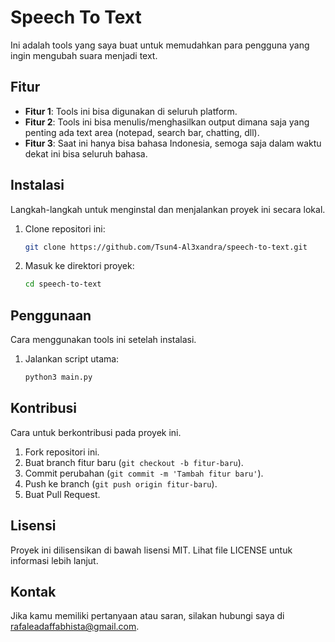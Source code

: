 # Speech To Text

Ini adalah tools yang saya buat untuk memudahkan para pengguna yang ingin mengubah suara menjadi text.

## Fitur

- **Fitur 1**: Tools ini bisa digunakan di seluruh platform.
- **Fitur 2**: Tools ini bisa menulis/menghasilkan output dimana saja yang penting ada text area (notepad, search bar, chatting, dll).
- **Fitur 3**: Saat ini hanya bisa bahasa Indonesia, semoga saja dalam waktu dekat ini bisa seluruh bahasa.

## Instalasi

Langkah-langkah untuk menginstal dan menjalankan proyek ini secara lokal.

1. Clone repositori ini:
    ```bash
    git clone https://github.com/Tsun4-Al3xandra/speech-to-text.git
    ```
2. Masuk ke direktori proyek:
    ```bash
    cd speech-to-text
    ```
    
## Penggunaan

Cara menggunakan tools ini setelah instalasi.

1. Jalankan script utama:
    ```bash
    python3 main.py
    ```

## Kontribusi

Cara untuk berkontribusi pada proyek ini.

1. Fork repositori ini.
2. Buat branch fitur baru (`git checkout -b fitur-baru`).
3. Commit perubahan (`git commit -m 'Tambah fitur baru'`).
4. Push ke branch (`git push origin fitur-baru`).
5. Buat Pull Request.

## Lisensi

Proyek ini dilisensikan di bawah lisensi MIT. Lihat file LICENSE untuk informasi lebih lanjut.

## Kontak

Jika kamu memiliki pertanyaan atau saran, silakan hubungi saya di rafaleadaffabhista@gmail.com.

